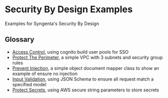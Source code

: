 # Security By Design Examples
Examples for Syngenta's Security By Design

## Glossary

* [Access Control](access-control/), using cognito build user pools for SSO
* [Protect The Perimeter](protect-perimeter/), a simple VPC with 3 subnets and security group rules
* [Prevent Injection](code-injection/), a simple object document mapper class to show an example of ensure no injection
* [Input Validation](input-validation/), using JSON Schema to ensure all request match a specified model
* [Protect Secrets](protect-secrets/), using AWS secure string parameters to store secrets
